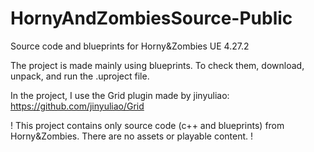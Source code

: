 # HornyAndZombiesSource-Public
Source code and blueprints for Horny&amp;Zombies
UE 4.27.2

The project is made mainly using blueprints. 
To check them, download, unpack, and run the .uproject file.

In the project, I use the Grid plugin made by jinyuliao:
https://github.com/jinyuliao/Grid

! This project contains only source code (c++ and blueprints) from Horny&Zombies. There are no assets or playable content. !

